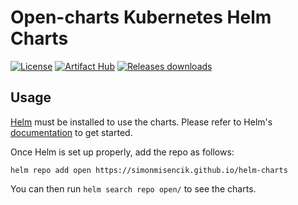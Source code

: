# Open-charts Kubernetes Helm Charts

[![License](https://img.shields.io/badge/License-Apache%202.0-blue.svg)](https://opensource.org/licenses/Apache-2.0) [![Artifact Hub](https://img.shields.io/endpoint?url=https://artifacthub.io/badge/repository/open-charts)](https://artifacthub.io/packages/search?repo=open-charts) [![Releases downloads](https://img.shields.io/github/downloads/simonmisencik/helm-charts/total.svg)](https://github.com/simonmisencik/helm-charts/releases)

## Usage

[Helm](https://helm.sh) must be installed to use the charts.
Please refer to Helm's [documentation](https://helm.sh/docs/) to get started.

Once Helm is set up properly, add the repo as follows:

```console
helm repo add open https://simonmisencik.github.io/helm-charts
```

You can then run `helm search repo open/` to see the charts.
